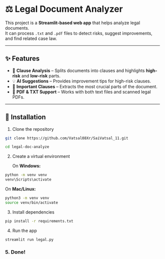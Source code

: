 # ⚖️ Legal Document Analyzer

This project is a **Streamlit-based web app** that helps analyze legal documents.  
It can process `.txt` and `.pdf` files to detect risks, suggest improvements, and find related case law.

---

## ✨ Features
- 📑 **Clause Analysis** – Splits documents into clauses and highlights **high-risk** and **low-risk** parts.  
- 💡 **AI Suggestions** – Provides improvement tips for high-risk clauses.  
- 📌 **Important Clauses** – Extracts the most crucial parts of the document.    
- 📂 **PDF & TXT Support** – Works with both text files and scanned legal PDFs.  

---

## 🚀 Installation

1. Clone the repository

```bash
git clone https://github.com/Vatsal08Xr/SaiVatsal_11.git

cd legal-doc-analyze
```

2. Create a virtual environment

    On **Windows:**
```bash
python -m venv venv
venv\Scripts\activate
```

   On **Mac/Linux:**
```bash
python3 -m venv venv
source venv/bin/activate
```

3. Install dependencies

```bash
pip install -r requirements.txt
```

4. Run the app

```bash
streamlit run legal.py
```

### 5. Done!
